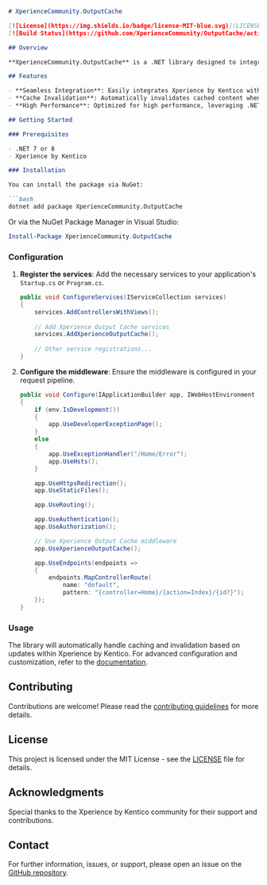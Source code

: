 ```markdown
# XperienceCommunity.OutputCache

[![License](https://img.shields.io/badge/license-MIT-blue.svg)](LICENSE)
[![Build Status](https://github.com/XperienceCommunity/OutputCache/actions/workflows/build.yml/badge.svg)](https://github.com/XperienceCommunity/OutputCache/actions)

## Overview

**XperienceCommunity.OutputCache** is a .NET library designed to integrate Xperience by Kentico with .NET 7 / 8 output caching. This library enables efficient cache invalidation triggered by content updates within the Kentico CMS, ensuring that your application's content remains up-to-date without compromising on performance.

## Features

- **Seamless Integration**: Easily integrates Xperience by Kentico with .NET 7 / 8 output cache.
- **Cache Invalidation**: Automatically invalidates cached content when updates are made to pages within Kentico.
- **High Performance**: Optimized for high performance, leveraging .NET's advanced caching mechanisms.

## Getting Started

### Prerequisites

- .NET 7 or 8
- Xperience by Kentico

### Installation

You can install the package via NuGet:

```bash
dotnet add package XperienceCommunity.OutputCache
```

Or via the NuGet Package Manager in Visual Studio:

```powershell
Install-Package XperienceCommunity.OutputCache
```

### Configuration

1. **Register the services**: Add the necessary services to your application's `Startup.cs` or `Program.cs`.

    ```csharp
    public void ConfigureServices(IServiceCollection services)
    {
        services.AddControllersWithViews();
        
        // Add Xperience Output Cache services
        services.AddXperienceOutputCache();
        
        // Other service registrations...
    }
    ```

2. **Configure the middleware**: Ensure the middleware is configured in your request pipeline.

    ```csharp
    public void Configure(IApplicationBuilder app, IWebHostEnvironment env)
    {
        if (env.IsDevelopment())
        {
            app.UseDeveloperExceptionPage();
        }
        else
        {
            app.UseExceptionHandler("/Home/Error");
            app.UseHsts();
        }

        app.UseHttpsRedirection();
        app.UseStaticFiles();

        app.UseRouting();

        app.UseAuthentication();
        app.UseAuthorization();

        // Use Xperience Output Cache middleware
        app.UseXperienceOutputCache();

        app.UseEndpoints(endpoints =>
        {
            endpoints.MapControllerRoute(
                name: "default",
                pattern: "{controller=Home}/{action=Index}/{id?}");
        });
    }
    ```

### Usage

The library will automatically handle caching and invalidation based on updates within Xperience by Kentico. For advanced configuration and customization, refer to the [documentation](docs/Configuration.md).

## Contributing

Contributions are welcome! Please read the [contributing guidelines](CONTRIBUTING.md) for more details.

## License

This project is licensed under the MIT License - see the [LICENSE](LICENSE) file for details.

## Acknowledgments

Special thanks to the Xperience by Kentico community for their support and contributions.

## Contact

For further information, issues, or support, please open an issue on the [GitHub repository](https://github.com/XperienceCommunity/OutputCache/issues).

```
